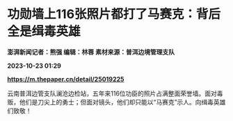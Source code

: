 # 功勋墙上116张照片都打了马赛克：背后全是缉毒英雄
**澎湃新闻记者：熊强 编辑：林蓉 素材来源：普洱边境管理支队**

**2023-10-23 01:29**

**https://m.thepaper.cn/detail/25019225**

云南普洱边管支队澜沧边检站，五年来116位功臣的照片占满整面荣誉墙。面对毒贩，他们是刀尖上的勇士；但面对镜头，他们却只能以“马赛克”示人。向缉毒英雄们致敬！